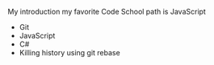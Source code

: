 My introduction my favorite Code School path is JavaScript
* Git
* JavaScript
* C#
* Killing history using git rebase
